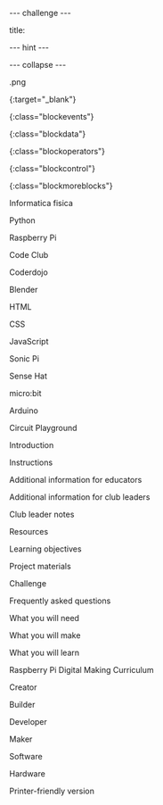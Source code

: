 \--- challenge \---

title:

\--- hint \---

\--- collapse \---

.png

{:target="_blank"}

{:class="blockevents"}

{:class="blockdata"}

{:class="blockoperators"}

{:class="blockcontrol"}

{:class="blockmoreblocks"}

Informatica fisica

Python

Raspberry Pi

Code Club

Coderdojo

Blender

HTML

CSS

JavaScript

Sonic Pi

Sense Hat

micro:bit

Arduino

Circuit Playground

Introduction

Instructions

Additional information for educators

Additional information for club leaders

Club leader notes

Resources

Learning objectives

Project materials

Challenge

Frequently asked questions

What you will need

What you will make

What you will learn

Raspberry Pi Digital Making Curriculum

Creator

Builder

Developer

Maker

Software

Hardware

Printer-friendly version